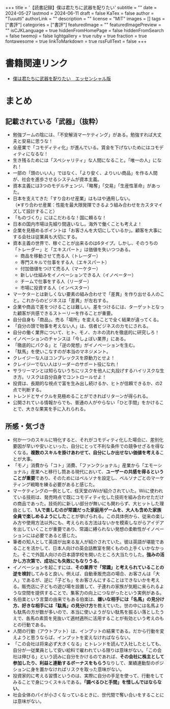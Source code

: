 +++
title = '【読書記録】僕は君たちに武器を配りたい'
subtitle = ""
date = 2024-05-27
lastmod = 2024-06-11
draft = false
KaTex = false
author = "Tuuutti"
authorLink = ""
description = ""
license = "MIT"
images = []
tags = ["書評"]
categories = ["書評"]
featuredImage = ""
featuredImagePreview = ""
isCJKLanguage = true
hiddenFromHomePage = false
hiddenFromSearch = false
twemoji = false
lightgallery = true
ruby = true
fraction = true
fontawesome = true
linkToMarkdown = true
rssFullText = false
+++

<!--more-->

# 書籍関連リンク
- [僕は君たちに武器を配りたい　エッセンシャル版](https://bookclub.kodansha.co.jp/product?item=0000206412)

# まとめ
## 記載されている「武器」（抜粋）
- 勉強ブームの陰には、「不安解消マーケティング」がある。勉強すれば大丈夫と安易に思うな！
- 全産業で「コモディティ化」が進んでいる。賃金を下げないためにはコモディティになるな！
- 生き残るためには「スペシャリティ」な人間になること。「唯一の人」になれ！
- 一部の「頭のいい人」ではなく、「より安く、よりいい商品」を作る人間が、社会を進歩させるシステムが資本主義。
- 資本主義には3つのモデルチェンジ、「略奪」「交易」「生産性革命」があった。
- 日本を支えてきた「すり合わせ産業」はもはや通用しない。  
（※すり合わせ産業：性能を最大限発揮できるよう組み合わせをカスタマイズして設計すること）
- 「ものづくり」にはこだわるな！国に頼るな！
- 日本の国内市場は先細り間違いなし。海外で働くことも考えよ！
- 企業を見極めるポイントは「お客さんを大切にしているか」。顧客を大事にする会社は従業員も大切にする。
- 資本主義の世界で、稼ぐことが出来るのは6タイプ。しかし、そのうちの「トレーダー」と「エキスパート」は価値を失いつつある。
    - 商品を移動させて売る人（トレーダー）
    - 専門スキルで仕事をする人（エキスパート）
    - 付加価値をつけて売る人（マーケター）
    - 新しい仕組みをイノベーションできる人（イノベーター）
    - チームで仕事をする人（リーダー）
    - 市場に投資する人（インベスター）
- マーケターとは新しくない要素の組み合わせで「差異」を作り出せる人のこと。これからのビジネスは「差異」が左右する。
- 企業や商品で差をつけることは難しい。差をつけるには、ターゲットとなった顧客が共感できるストーリーを作ることが重要。
- 自分自身も「商品」。売る「場所」を変えることで全く結果が違ってくる。
- 「自分の頭で物事を考えない人」は、信者ビジネスのカモにされる。
- 自分の働く業界について、ヒト、モノ、カネの流れを徹底的に研究しろ！
- イノベーションのチャンスは「今しょぼい業界」にある。
- 「徹底的にパクる」と「逆の発想」がイノベーションを生む。
- 「駄馬」を使いこなすのが本当のマネジメント。
- クレイジーな人はコンプレックスを原動力とせよ！
- クレイジーでない人はリーダーのサポート役になれ！
- サラリーマンとは知らないうちにリスクを他人に丸投げするハイリスクな生き方。リスクは自分自身でコントロールせよ！
- 投資は、長期的な視点で富を生み出し続けるか、ヒトが信頼できるか、の2点で判断する。
- トレンドとサイクルを見極めることができればリターンが得られる。
- 公開されている情報からでも、普通の人がやらない「ひと手間」をかけることで、大きな果実を手に入れられる。

## 所感・気づき
- 何か一つのスキルに特化すると、それがコモディティ化した場合に、差別化要因が早いや安いといった、自分にとって不利な条件での競争せざるを得なくなる。**複数のスキルを掛けあわせて、自分にしか出せない価値を考える**ことが大事。
- 「モノ」消費から「コト」消費、「ファンクショナル」産業から「エモーショナル」産業へと移行し筒ある現代において、**ユーザーの共感を得るということが重要**であり、そのためにはペルソナを設定し、ペルソナごとのマーケティング戦略を練る必要があると感じた。
- マーケティングの一例として、任天堂のWiiが紹介されていた。Wiiに使われている技術は、発売時点で既にコモディティ化した技術を組み合わせただけの商品であった。技術的に新しい部分が無いにも関わらず、大ヒットした理由として、**1人で楽しむのが常識だった家庭用ゲームを、大人も含めた家族全員で楽しめるようにした**ことが挙げられる。この具体例から、従来の楽しみ方や使用方法以外にも、考えられる方法はないかを模索しながらアイデアを出していくことが重要であり、常識に縛られない発想の柔軟性がイノベーションには必要であると感じた。
- 筆者の知人として英語が出来る友人が紹介されていた。彼は英語が堪能であることを活かして、日本人向けの英会話教室を開くものの上手くいかなかった。そこで外国人向けの日本語学校を開いたところ大当たりした。**強みの活かし方次第で、成功にも失敗にもなりうる**。
- イノベーションを起こすには、**その業界で「常識」と考えられていることの逆を検討**してみると良い。例えば、自動車販売店の場合、お客さんは「大人」であるが、逆に「子ども」をお客さんにすることはできないかを考える。販売店に子どもの遊び場を設置して、子連れの家族が気軽に来られるような空間を提供することで、集客力の向上につながったという実例がある。
- 名伯楽という言葉の由来でもある伯楽は、**嫌いな相手には「名馬」の見分け方、好きな相手には「駄馬」の見分け方**を教えていた。世の中には名馬よりも駄馬の方が数が多いので、本当に使いようがない駄馬を振るい落としたうえで、各馬の素質を見抜いて適材適所に活用することが有効という考えのもとの行動である。
- 人間の行動（アウトプット）は、インプットの結果である。だから行動を変えようと思うならば、インプットを変えなければならない。
- 「この会社は将来必ず大きくなる」とトレンドを読んで入社したとしても、自分が一従業員として安い給料で雇われている限りは意味がない。「この会社は伸びる」という読みに自分をかけるのであれば、**その会社に株主として参加したり、利益と連動するボーナスをもらう**なりして、業績連動型のポジションに身を置かなければリスクを取った意味がない。
- 投資家的に考える習慣というのは、実際に自分の手足を使って、行動をしてみることで身につくスキルである。**「調べるひと手間」を惜しんではならない**。
- 社会全体のパイが小さくなっているときに、世代間で奪い合いをすることには意味がない。